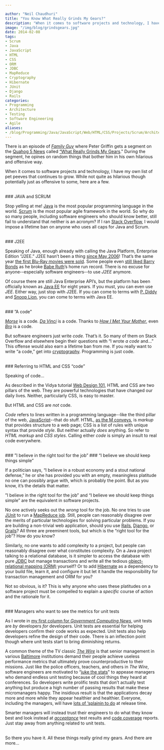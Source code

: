 ```yaml
---

author: "Neil Chaudhuri"
title: "You Know What Really Grinds My Gears?"
description: "When it comes to software projects and technology, I have a list of pet peeves. Here are a few."
image: "/img/blog/grindsgears.jpg"
date: 2014-02-08
tags:
- Scrum
- Java
- JavaScript
- HTML
- CSS
- ORM
- JDBC
- MapReduce
- Cryptography
- Hibernate
- JUnit
- Django
- Rails
categories: 
- Programming
- Architecture
- Testing
- Software Engineering
- Agile
aliases:
- /blog/Programming/Java/JavaScript/Web/HTML/CSS/Projects/Scrum/Architecture/2014/02/08/you-know-what-really-grinds-my-gears
---
```


There is an episode of *[Family Guy](http://www.fox.com/family-guy/)* where Peter Griffin gets a segment on the [Quahog 5 News](http://familyguy.wikia.com/wiki/Quahog_5_News) called
[“What Really Grinds My Gears](http://video.adultswim.com/family-guy/peters-grinding-gears.html)." During the segment, he opines on
random things that bother him in his own hilarious and offensive way.

When it comes to software projects and technology, I have my own list of pet peeves that continues to grow. While not
quite as hilarious though potentially just as offensive to some, here are a few.




<br>
### JAVA and SCRUM

Stop yelling at me! [Java](/tags/java) is the most popular programming language in the world. [Scrum](/tags/scrum)
is the most popular agile framework
in the world. So why do so many people, including software engineers who should know better, still fail to understand that neither is an acronym? If I ran
[Stack Overflow](http://stackoverflow.com/), I would impose a lifetime ban on anyone who uses all caps for Java and Scrum.

<br>
### J2EE

Speaking of Java, enough already with calling the Java Platform, Enterprise Edition “J2EE.” J2EE hasn’t been a thing
[since May 2006](http://en.wikipedia.org/wiki/Java_Platform,_Enterprise_Edition)! That’s the same year [the first
Blu-Ray movies were sold](http://en.wikipedia.org/wiki/Blu-ray_Disc#Launch_and_sales_developments). Some people even
[still liked Barry Bonds](http://sports.espn.go.com/mlb/news/story?id=2452099) as he broke [Babe Ruth](http://www.baberuth.com/)’s home run record.
There is no excuse for anyone--especially software engineers--to use *J2EE* anymore.

Of course there are still Java Enterprise API’s, but the platform has been officially known as
[Java EE](http://www.oracle.com/technetwork/java/javaee/overview/index.html) for eight years. If you must, you can even
use *JEE*. Either way, just stop with J2EE. If you can come to terms with
[P. Diddy](http://en.wikipedia.org/wiki/Sean_Combs#2001.E2.80.932004:_.22P._Diddy.22_and_The_Saga_Continues) and
[Snoop Lion](http://en.wikipedia.org/wiki/Snoop_Dogg#2012.E2.80.93present:_Snoop_Lion.2C_and_Reincarnated), you can come
to terms with Java EE.

<br>
### ”A code”

*[Morse](http://en.wikipedia.org/wiki/Morse_code)* is a code. *[Da Vinci](http://www.imdb.com/title/tt0382625/)* is a
code. Thanks to *[How I Met Your Mother](http://www.imdb.com/title/tt0460649/)*, even
*[Bro](http://how-i-met-your-mother.wikia.com/wiki/The_Bro_Code)* is a code.

But software engineers just write *code.* That’s it. So many of them on Stack Overflow and elsewhere begin their questions
with “I wrote *a code* and…”  This offense would also earn a lifetime ban from me. If you really want to write “a code,”
get into [cryptography](http://en.wikipedia.org/wiki/Cryptography). Programming is just code.

<br>
### Referring to HTML and CSS “code”

Speaking of code…

As described in the Vidya tutorial [Web Design 101](/tutorial/Web/HTML/CSS/JavaScript/2013/10/26/web-design-101), HTML
and CSS are two pillars of the web. They are powerful technologies that have changed our daily lives. Neither,
particularly CSS, is easy to master.

But HTML and CSS are *not* code.

*Code* refers to lines written in a programming language--like the third pillar of the web, [JavaScript](/tags/javascript)--that do stuff.
HTML, [as the M conveys](http://en.wikipedia.org/wiki/HTML), is *markup* that provides structure to a web page; CSS is a
list of rules with unique syntax that provide *style*. But neither actually *does* anything. So refer to *HTML markup* and
*CSS styles*. Calling either *code* is simply an insult to real code everywhere.

<br>
### ”I believe in the right tool for the job”
### “I believe we should keep things simple”

If a politician says, “I believe in a robust economy and a stout national defense,” he or she has provided you with an empty,
meaningless platitude no one can possibly argue with, which is probably the point. But as you know, it’s the details that matter.

”I believe in the right tool for the job” and “I believe we should keep things simple” are the equivalent in software projects.

No one actively seeks out the *wrong* tool for the job. No one tries to use [JUnit](http://junit.org/) to run a
[MapReduce job](http://hadoop.apache.org/docs/stable1/mapred_tutorial.html). Still, people can reasonably disagree over
the merits of particular technologies for solving particular problems. If you are building a non-trivial web application,
should you use [Rails](http://rubyonrails.org/), [Django](https://www.djangoproject.com/), or [Grails](http://grails.org/)?
All three are preeminent tools, but which is the “right tool for the job”? How do you know?

Similarly, no one wants to add complexity to a project, but people can reasonably disagree over what constitutes complexity.
On a Java project talking to a relational database, is it simpler to access the database with pure
[JDBC](http://www.oracle.com/technetwork/java/javase/jdbc/index.html) but manage transactions and write all the tedious
[object-relational mapping (ORM)](http://hibernate.org/orm/what-is-an-orm/) yourself? Or to add
[Hibernate](http://hibernate.org/orm/) as a dependency to your build file, learn it, and configure it but let it handle
the responsibility for transaction management and ORM for you?

Not so obvious, is it? This is why anyone who uses these platitudes on a software project must be compelled to explain
a *specific* course of action and the rationale for it.

<br>
### Managers who want to see the metrics for unit tests

As I wrote in [my first column for *Government Computing News*](http://gcn.com/Articles/2013/12/10/software-testing.aspx?Page=1),
unit tests are *by* developers *for* developers. Unit tests are essential for helping developers confirm their code works
as expected. Unit tests also help developers refine the design of their code. There is an inflection point though where
unit tests start to bring diminishing returns.

A common theme of the TV classic *[The Wire](http://www.imdb.com/title/tt0306414/)* is that senior management in various
[Baltimore](http://www.baltimorecity.gov/) institutions demand their people achieve useless performance metrics that ultimately prove counterproductive to their missions. Just
like the police officers, teachers, and others in *The Wire*, software engineers are motivated to “[juke the stats](http://www.youtube.com/watch?v=_ogxZxu6cjM)"
to appease managers who demand endless unit testing because of cool things they heard at conferences.
So developers write prolific tests that don’t actually test anything but produce a high number of
passing results that make these micromanagers happy. The insidious result is that the applications decay more and more while
they appear healthier and healthier. Everyone, including the managers, will have
[lots of ‘splainin to do](http://www.urbandictionary.com/define.php?term=%27splainin%27%20to%20do) at release time.

Smarter managers will instead trust their engineers to do what they know best and look instead at
*[acceptance](http://www.extremeprogramming.org/rules/functionaltests.html)* test results and
[code coverage](http://stackoverflow.com/questions/195008/what-is-code-coverage-and-how-do-you-measure-it) reports.
Just stay away from anything related to unit tests.

<br>
So there you have it. All these things really grind my gears. And there are more...
